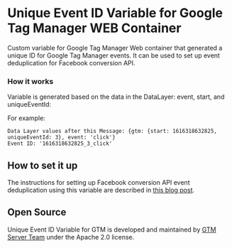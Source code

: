 # Unique Event ID Variable for Google Tag Manager WEB Container 

Custom variable for Google Tag Manager Web container that generated a unique ID for Google Tag Manager events. 
It can be used to set up event deduplication for Facebook conversion API.


### How it works

Variable is generated based on the data in the DataLayer: event, start, and uniqueEventId:

For example:
```
Data Layer values after this Message: {gtm: {start: 1616318632825, uniqueEventId: 3}, event: 'click'}
Event ID: '1616318632825_3_click'
```

## How to set it up

The instructions for setting up Facebook conversion API event deduplication using this variable are described in [this blog post](https://gtm-server.com/how-to-set-up-facebook-event-deduplication-in-google-tag-manager/).


## Open Source

Unique Event ID Variable for GTM is developed and maintained by [GTM Server Team](https://gtm-server.com/) under the Apache 2.0 license.
